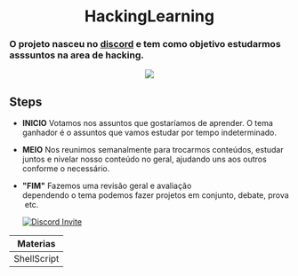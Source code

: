<h1 align="center"> HackingLearning </h1>

### O projeto nasceu no [discord](https://discord.gg/RfwqmyH) e tem como objetivo estudarmos asssuntos na area de hacking.

<div align='center'>
    <img src='https://media.giphy.com/media/HAonhTZTaQE24/giphy.gif'>
</div>

## Steps
- <b>INICIO</b>  Votamos nos assuntos que gostaríamos de aprender. O tema ganhador é o assuntos que vamos estudar por tempo indeterminado.

- <b>MEIO</b> Nos reunimos semanalmente para trocarmos conteúdos, estudar juntos e nivelar nosso conteúdo no geral, ajudando uns aos outros conforme o necessário. 

- <b>"FIM"</b> Fazemos uma revisão geral e avaliação dependendo o tema podemos fazer projetos em conjunto, debate, prova etc.

    <a href="https://discord.gg/RfwqmyH" >
        <img src="https://img.shields.io/discord/715174608453632070?color=green&label=Discord&logo=discord" alt="Discord Invite"/>
    </a>

| Materias |
| --- |
| ShellScript |
